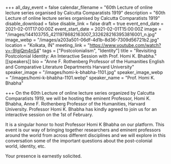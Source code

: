 +++
all_day_event = false
calendar_filename = "60th Lecture of online lecture series organised by Calcutta Comparatists 1919"
description = "60th Lecture of online lecture series organised by Calcutta Comparatists 1919"
disable_download = false
disable_link = false
draft = true
event_end_date = 2021-02-01T17:00:00Z
event_start_date = 2021-02-01T15:00:00Z
image = "/images/144103755_4211978682163007_3326282163953816001_n.jpg"
image_webp = "/images/a203a501-06df-4d1b-8d36-7309d56721b2.jpg"
location = "Kolkata, IN"
meeting_link = "https://www.youtube.com/watch?v=-9IgjQm4nS4"
tags = ["Postcolonialism", "Identity"]
title = "Revisiting Postcolonial Identity: An Interactive Session with Prof. Homi K. Bhabha."
[[speakers]]
bio = "Anne F. Rothenberg Professor of the Humanities   English and Comparative Literature Departments  Harvard University"
speaker_image = "/images/homi-k-bhabha-1101.jpg"
speaker_image_webp = "/images/homi-k-bhabha-1101.webp"
speaker_name = "Prof. Homi K. Bhabha"

+++
On the 60th Lecture of online lecture series organized by Calcutta Comparatists 1919, we will be hosting the eminent Professor, Homi K. Bhabha, Anne F. Rothenberg Professor of the Humanities, Harvard University. Professor Homi K. Bhabha has kindly agreed to join us for an interactive session on the 1st of February.

It is a singular honor to host Professor Homi K Bhabha on our platform. This event is our way of bringing together researchers and eminent professors around the world from across different disciplines and we will explore in this conversation some of the important questions about the post-colonial world, identity, etc.

Your presence is earnestly solicited.